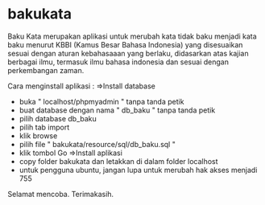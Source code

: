 bakukata
========

Baku Kata merupakan aplikasi untuk merubah kata tidak baku menjadi kata baku menurut KBBI (Kamus Besar Bahasa Indonesia) yang disesuaikan sesuai dengan aturan kebahasaaan yang berlaku, didasarkan atas kajian berbagai ilmu, termasuk ilmu bahasa indonesia dan sesuai dengan perkembangan zaman.


Cara menginstall aplikasi :
=>Install database
- buka " localhost/phpmyadmin " tanpa tanda petik
- buat database dengan nama " db_baku " tanpa tanda petik
- pilih database db_baku
- pilih tab import 
- klik browse
- pilih file " bakukata/resource/sql/db_baku.sql "
- klik tombol Go
=>Install aplikasi
- copy folder bakukata dan letakkan di dalam folder localhost
- untuk pengguna ubuntu, jangan lupa untuk merubah hak akses menjadi 755


Selamat mencoba.
Terimakasih.
